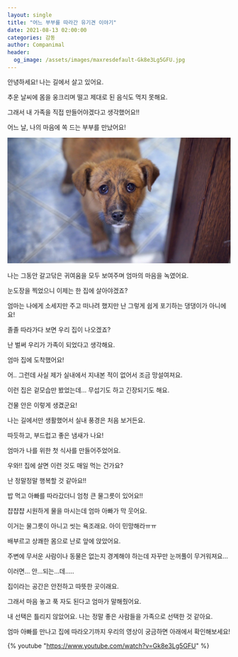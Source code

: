 ```yaml
---
layout: single
title: "어느 부부를 따라간 유기견 이야기"
date: 2021-08-13 02:00:00
categories: 감동
author: Companimal
header:
  og_image: /assets/images/maxresdefault-Gk8e3Lg5GFU.jpg
---
```


안녕하세요! 나는 길에서 살고 있어요.

추운 날씨에 몸을 웅크리며 떨고 제대로 된 음식도 먹지 못해요.

그래서 내 가족을 직접 만들어야겠다고 생각했어요!!

어느 날, 나의 마음에 쏙 드는 부부를 만났어요!

![부부를 따라간 유기견](/assets/images/maxresdefault-Gk8e3Lg5GFU.jpg)

나는 그동안 갈고닦은 귀여움을 모두 보여주며 엄마의 마음을 녹였어요.

눈도장을 찍었으니 이제는 한 집에 살아야겠죠?

엄마는 나에게 소세지만 주고 떠나려 했지만 난 그렇게 쉽게 포기하는 댕댕이가 아니에요!

졸졸 따라가다 보면 우리 집이 나오겠죠?

난 벌써 우리가 가족이 되었다고 생각해요.

엄마 집에 도착했어요!

어.. 그런데 사실 제가 실내에서 지내본 적이 없어서 조금 망설여져요.

이런 집은 겉모습만 봤었는데... 무섭기도 하고 긴장되기도 해요.

건물 안은 이렇게 생겼군요!

나는 길에서만 생활했어서 실내 풍경은 처음 보거든요.

따듯하고, 부드럽고 좋은 냄새가 나요!

엄마가 나를 위한 첫 식사를 만들어주었어요.

우와!! 집에 살면 이런 것도 매일 먹는 건가요?

난 정말정말 행복할 것 같아요!!

밥 먹고 아빠를 따라갔더니 엄청 큰 물그릇이 있어요!!

챱챱챱 시원하게 물을 마시는데 엄마 아빠가 막 웃어요.

이거는 물그릇이 아니고 씻는 욕조래요. 아이 민망해라ㅠㅠ

배부르고 상쾌한 몸으로 난로 앞에 앉았어요.

주변에 무서운 사람이나 동물은 없는지 경계해야 하는데 자꾸만 눈꺼풀이 무거워져요...

이러면... 안...되는...데.....

집이라는 공간은 안전하고 따뜻한 곳이래요.

그래서 마음 놓고 푹 자도 된다고 엄마가 말해줬어요.

내 선택은 틀리지 않았어요. 나는 정말 좋은 사람들을 가족으로 선택한 것 같아요.

엄마 아빠를 만나고 집에 따라오기까지 우리의 영상이 궁금하면 아래에서 확인해보세요!

{% youtube "https://www.youtube.com/watch?v=Gk8e3Lg5GFU" %}
